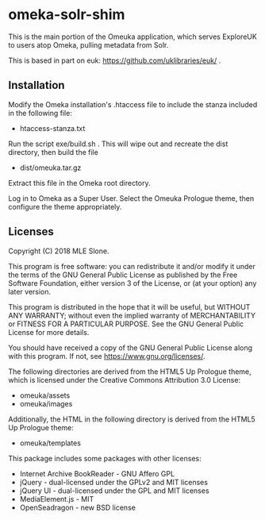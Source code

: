 omeka-solr-shim
===============

This is the main portion of the Omeuka application, which serves
ExploreUK to users atop Omeka, pulling metadata from Solr.

This is based in part on euk: https://github.com/uklibraries/euk/ .

Installation
------------

Modify the Omeka installation's .htaccess file to include the
stanza included in the following file:

* htaccess-stanza.txt

Run the script exe/build.sh .  This will wipe out and recreate
the dist directory, then build the file

* dist/omeuka.tar.gz

Extract this file in the Omeka root directory.

Log in to Omeka as a Super User.  Select the Omeuka Prologue theme,
then configure the theme appropriately.

Licenses
--------

Copyright (C) 2018 MLE Slone.

This program is free software: you can redistribute it and/or modify
it under the terms of the GNU General Public License as published by
the Free Software Foundation, either version 3 of the License, or
(at your option) any later version.

This program is distributed in the hope that it will be useful,
but WITHOUT ANY WARRANTY; without even the implied warranty of
MERCHANTABILITY or FITNESS FOR A PARTICULAR PURPOSE.  See the
GNU General Public License for more details.

You should have received a copy of the GNU General Public License
along with this program.  If not, see <https://www.gnu.org/licenses/>.

The following directories are derived from the HTML5 Up Prologue theme,
which is licensed under the Creative Commons Attribution 3.0 License:

* omeuka/assets
* omeuka/images

Additionally, the HTML in the following directory is derived from the
HTML5 Up Prologue theme:

* omeuka/templates

This package includes some packages with other licenses:

* Internet Archive BookReader - GNU Affero GPL
* jQuery - dual-licensed under the GPLv2 and MIT licenses
* jQuery UI - dual-licensed under the GPL and MIT licenses
* MediaElement.js - MIT
* OpenSeadragon - new BSD license
